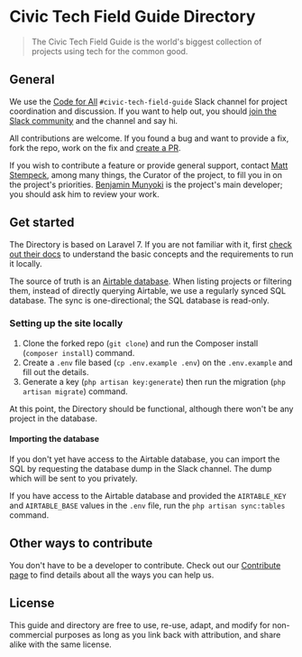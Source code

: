# Civic Tech Field Guide Directory

> The Civic Tech Field Guide is the world's biggest collection of projects using tech for the common good.

## General

We use the [Code for All](https://codeforall.org/) `#civic-tech-field-guide` Slack channel for project coordination and discussion.
If you want to help out, you should [join the Slack community](https://slack.codeforall.org/) and the channel and say hi.

All contributions are welcome. If you found a bug and want to provide a fix, fork the repo, work on the fix and [create a PR](https://docs.github.com/en/github-ae@latest/pull-requests/collaborating-with-pull-requests/proposing-changes-to-your-work-with-pull-requests/creating-a-pull-request-from-a-fork).

If you wish to contribute a feature or provide general support, contact [Matt Stempeck](https://github.com/mstem), among many things, the Curator of the project, to fill you in on the project's priorities.
[Benjamin Munyoki](https://github.com/bmunyoki) is the project's main developer; you should ask him to review your work.

## Get started

The Directory is based on Laravel 7.
If you are not familiar with it, first [check out their docs](https://laravel.com/docs/7.x/) to understand the basic concepts and the requirements to run it locally.

The source of truth is an [Airtable database](https://airtable.com/shrfxjImCdCNw9p5U/tblELFP9tGX07UZDo).
When listing projects or filtering them, instead of directly querying Airtable, we use a regularly synced SQL database.
The sync is one-directional; the SQL database is read-only.

### Setting up the site locally

1. Clone the forked repo (`git clone`) and run the Composer install (`composer install`) command.
2. Create a `.env` file based (`cp .env.example .env`) on the `.env.example` and fill out the details.
3. Generate a key (`php artisan key:generate`) then run the migration (`php artisan migrate`) command.

At this point, the Directory should be functional, although there won't be any project in the database.

#### Importing the database

If you don't yet have access to the Airtable database, you can import the SQL by requesting the database dump in the Slack channel. The dump which will be sent to you privately.

If you have access to the Airtable database and provided the `AIRTABLE_KEY` and `AIRTABLE_BASE` values in the `.env` file, run the `php artisan sync:tables` command.

## Other ways to contribute

You don't have to be a developer to contribute. Check out our [Contribute page](https://civictech.guide/contribute/) to find details about all the ways you can help us.

## License

This guide and directory are free to use, re-use, adapt, and modify for non-commercial purposes as long as you link back with attribution, and share alike with the same license.
